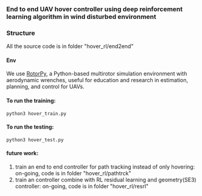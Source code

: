 ### End to end UAV hover controller using deep reinforcement learning algorithm in wind disturbed environment

### Structure
All the source code is in folder "hover_rl/end2end"

#### Env
We use [RotorPy](https://github.com/spencerfolk/rotorpy), a Python-based multirotor simulation environment with aerodynamic wrenches, useful for education and research in estimation, planning, and control for UAVs.

#### To run the training:
```
python3 hover_train.py
```

#### To run the testing:
```
python3 hover_test.py
```


#### future work:
1. train an end to end controller for path tracking instead of only hovering: on-going, code is in folder "hover_rl/pathtrck"
2. train an controller combine with RL residual learning and geometry(SE3) controller: on-going, code is in folder "hover_rl/resrl"
